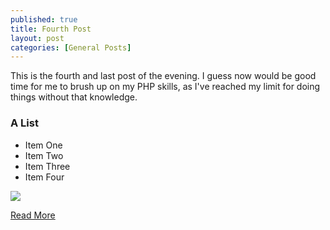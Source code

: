 ```yaml
---
published: true
title: Fourth Post
layout: post
categories: [General Posts]
---
```

This is the fourth and last post of the evening.  I guess now would be good time for me to brush up on my PHP skills, as I've reached my limit for doing things without that knowledge. 

<h3>A List</h3>
<ul>
<li>Item One</li>
<li>Item Two</li>
<li>Item Three</li>
<li>Item Four</li>
</ul>

<img src="http://imageshack.com/a/img843/8462/cjvh.jpg"/>

<a href="http://drmasonsclasses.com">Read More</a>